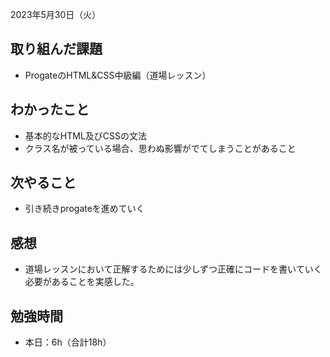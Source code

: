 2023年5月30日（火）
## 取り組んだ課題
- ProgateのHTML&CSS中級編（道場レッスン）
## わかったこと
- 基本的なHTML及びCSSの文法
- クラス名が被っている場合、思わぬ影響がでてしまうことがあること
## 次やること
- 引き続きprogateを進めていく
## 感想
- 道場レッスンにおいて正解するためには少しずつ正確にコードを書いていく必要があることを実感した。
## 勉強時間
- 本日：6h（合計18h）
